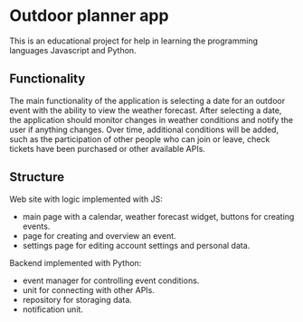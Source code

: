 # Outdoor planner app
This is an educational project for help in learning the programming languages Javascript and Python.

## Functionality
The main functionality of the application is selecting a date for an outdoor event with the ability to view the weather forecast. After selecting a date, the application should monitor changes in weather conditions and notify the user if anything changes. Over time, additional conditions will be added, such as the participation of other people who can join or leave, check tickets have been purchased or other available APIs.

## Structure
Web site with logic implemented with JS:
- main page with a calendar, weather forecast widget, buttons for creating events.
- page for creating and overview an event.
- settings page for editing account settings and personal data.

Backend implemented with Python:
- event manager for controlling event conditions.
- unit for connecting with other APIs.
- repository for storaging data.
- notification unit.
